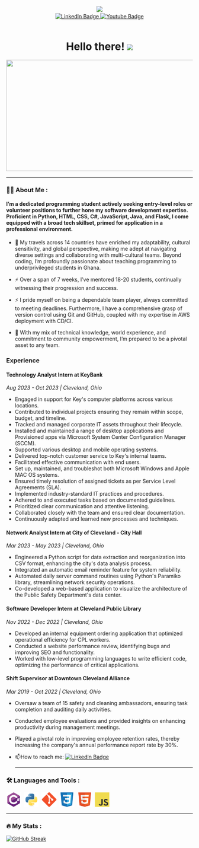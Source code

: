 <div id="header" align="center">
  <img src="https://media.giphy.com/media/l3b67kRKDJSZbWtjjM/giphy.gif" width="100"/>
  
  <div id="badges">
  <a href="https://www.linkedin.com/in/daniel-boadu-751b57232">
    <img src="https://img.shields.io/badge/LinkedIn-blue?style=for-the-badge&logo=linkedin&logoColor=white" alt="LinkedIn Badge"/>
  </a>
  <a href="https://www.youtube.com/channel/UCvZbRY-0YGBWEC0OW8uAwJg">
    <img src="https://img.shields.io/badge/YouTube-red?style=for-the-badge&logo=youtube&logoColor=white" alt="Youtube Badge"/>
  </a>

 
</div>
  
  <img src="https://komarev.com/ghpvc/?username=KofiBoadu&style=flat-square&color=blue" alt=""/>
  <h1>
  Hello there! 
  <img src="https://media.giphy.com/media/hvRJCLFzcasrR4ia7z/giphy.gif" width="30px"/>
</h1>
  
</div>

<div align="center">
  <img src="https://media.giphy.com/media/tMdyKBra7ntdqSbOV8/giphy.gif" width="600" height="300"/>
</div>

---

### :man_technologist: About Me :


#### I’m a dedicated programming student actively seeking entry-level roles or volunteer positions to further hone my software development expertise. Proficient in Python, HTML, CSS, C#, JavaScript, Java, and Flask, I come equipped with a broad tech skillset, primed for application in a professional environment.

- :seedling: My travels across 14 countries have enriched my adaptability, cultural sensitivity, and global perspective, making me adept at navigating diverse settings and collaborating with multi-cultural teams.  Beyond coding, I’m profoundly passionate about teaching programming to underprivileged students in Ghana. 


- :zap: Over a span of 7 weeks, I’ve mentored 18-20 students, continually witnessing their progression and success.

- :zap: I pride myself on being a dependable team player, always committed to meeting deadlines. Furthermore, I have a comprehensive grasp of version control using Git and GitHub, coupled with my expertise in AWS deployment with CD/CI.
- :telescope: With my mix of technical knowledge, world experience, and commitment to community empowerment, I’m prepared to be a pivotal asset to any team.

### Experience

#### Technology Analyst Intern at KeyBank
_Aug 2023 - Oct 2023 | Cleveland, Ohio_
- Engaged in support for Key's computer platforms across various locations.
- Contributed to individual projects ensuring they remain within scope, budget, and timeline.
- Tracked and managed corporate IT assets throughout their lifecycle.
- Installed and maintained a range of desktop applications and Provisioned apps via Microsoft System Center Configuration Manager (SCCM).
- Supported various desktop and mobile operating systems.
- Delivered top-notch customer service to Key's internal teams.
- Facilitated effective communication with end users.
- Set up, maintained, and troubleshot both Microsoft Windows and Apple MAC OS systems.
- Ensured timely resolution of assigned tickets as per Service Level Agreements (SLA).
- Implemented industry-standard IT practices and procedures.
- Adhered to and executed tasks based on documented guidelines.
- Prioritized clear communication and attentive listening.
- Collaborated closely with the team and ensured clear documentation.
- Continuously adapted and learned new processes and techniques.

#### Network Analyst Intern at City of Cleveland - City Hall
_Mar 2023 - May 2023 | Cleveland, Ohio_
- Engineered a Python script for data extraction and reorganization into CSV format, enhancing the city's data analysis process.
- Integrated an automatic email reminder feature for system reliability.
- Automated daily server command routines using Python's Paramiko library, streamlining network security operations.
- Co-developed a web-based application to visualize the architecture of the Public Safety Department's data center.

#### Software Developer Intern at Cleveland Public Library
_Nov 2022 - Dec 2022 | Cleveland, Ohio_
- Developed an internal equipment ordering application that optimized operational efficiency for CPL workers.
- Conducted a website performance review, identifying bugs and improving SEO and functionality.
- Worked with low-level programming languages to write efficient code, optimizing the performance of critical applications.

#### Shift Supervisor at Downtown Cleveland Alliance
_Mar 2019 - Oct 2022 | Cleveland, Ohio_
- Oversaw a team of 15 safety and cleaning ambassadors, ensuring task completion and auditing daily activities.
- Conducted employee evaluations and provided insights on enhancing productivity during management meetings.
- Played a pivotal role in improving employee retention rates, thereby increasing the company's annual performance report rate by 30%.


- :mailbox:How to reach me: <a href="https://www.linkedin.com/in/daniel-boadu-751b57232">
    <img src="https://img.shields.io/badge/LinkedIn-blue?style=for-the-badge&logo=linkedin&logoColor=white" alt="LinkedIn Badge"/>
  </a>
  
  ---

### :hammer_and_wrench: Languages and Tools :

<div>
  <img src="https://github.com/devicons/devicon/blob/master/icons/csharp/csharp-original.svg" title="Java" alt="Java" width="40" height="40"/>&nbsp;
  <img src="https://github.com/devicons/devicon/blob/master/icons/python/python-original.svg" title="React" alt="React" width="40" height="40"/>&nbsp;
  <img src="https://github.com/devicons/devicon/blob/master/icons/git/git-original.svg" title="Spring" alt="Spring" width="40" height="40"/>&nbsp;
  <img src="https://github.com/devicons/devicon/blob/master/icons/css3/css3-original.svg" title="Material UI" alt="Material UI" width="40" height="40"/>&nbsp;
  <img src="https://github.com/devicons/devicon/blob/master/icons/html5/html5-original.svg" title="Flutter" alt="Flutter" width="40" height="40"/>&nbsp;
  <img src="https://github.com/devicons/devicon/blob/master/icons/javascript/javascript-original.svg" title="Redux" alt="Redux " width="40" height="40"/>&nbsp;
  
</div>

---

### :fire: My Stats :
[![GitHub Streak](http://github-readme-streak-stats.herokuapp.com?user=KofiBoadu&theme=highcontrast)](https://git.io/streak-stats)
